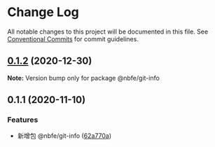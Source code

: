# Change Log

All notable changes to this project will be documented in this file.
See [Conventional Commits](https://conventionalcommits.org) for commit guidelines.

## [0.1.2](https://github.com/shuoshubao/nbfe/compare/@nbfe/git-info@0.1.1...@nbfe/git-info@0.1.2) (2020-12-30)

**Note:** Version bump only for package @nbfe/git-info





## 0.1.1 (2020-11-10)


### Features

* 新增包 @nbfe/git-info ([62a770a](https://github.com/shuoshubao/nbfe/commit/62a770a))
